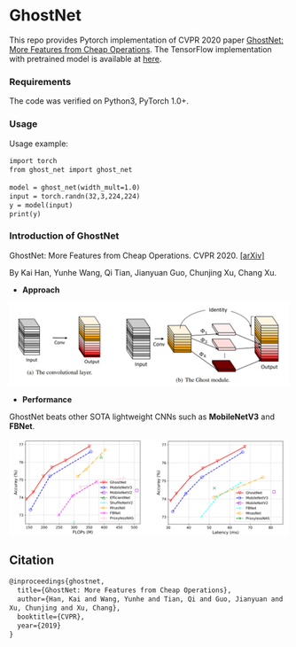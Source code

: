 # GhostNet

This repo provides Pytorch implementation of CVPR 2020 paper [GhostNet: More Features from Cheap Operations](https://arxiv.org/abs/1911.11907). The TensorFlow implementation with pretrained model is available at [here](https://github.com/iamhankai/ghostnet).

### Requirements
The code was verified on Python3, PyTorch 1.0+.

### Usage
Usage example:
```
import torch
from ghost_net import ghost_net

model = ghost_net(width_mult=1.0)
input = torch.randn(32,3,224,224)
y = model(input)
print(y)
```

### Introduction of GhostNet

GhostNet: More Features from Cheap Operations. CVPR 2020. [[arXiv]](https://arxiv.org/abs/1911.11907)

By Kai Han, Yunhe Wang, Qi Tian, Jianyuan Guo, Chunjing Xu, Chang Xu.

- **Approach**

<div align="center">
   <img src="./fig/ghost_module.png" width="720">
</div>

- **Performance**

GhostNet beats other SOTA lightweight CNNs such as **MobileNetV3** and **FBNet**.

<div align="center">
   <img src="./fig/flops_latency.png" width="720">
</div>


## Citation
```
@inproceedings{ghostnet,
  title={GhostNet: More Features from Cheap Operations},
  author={Han, Kai and Wang, Yunhe and Tian, Qi and Guo, Jianyuan and Xu, Chunjing and Xu, Chang},
  booktitle={CVPR},
  year={2019}
}
```
